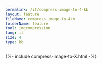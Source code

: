 ```yaml
---
permalink: /it/compress-image-to-4-kb
layout: feature
fileName: compress-image-to-4kb
folderName: feature
tool: imgcompression
lang: it
size: 4
type: kb
---
```


{%- include compress-image-to-X.html -%}
